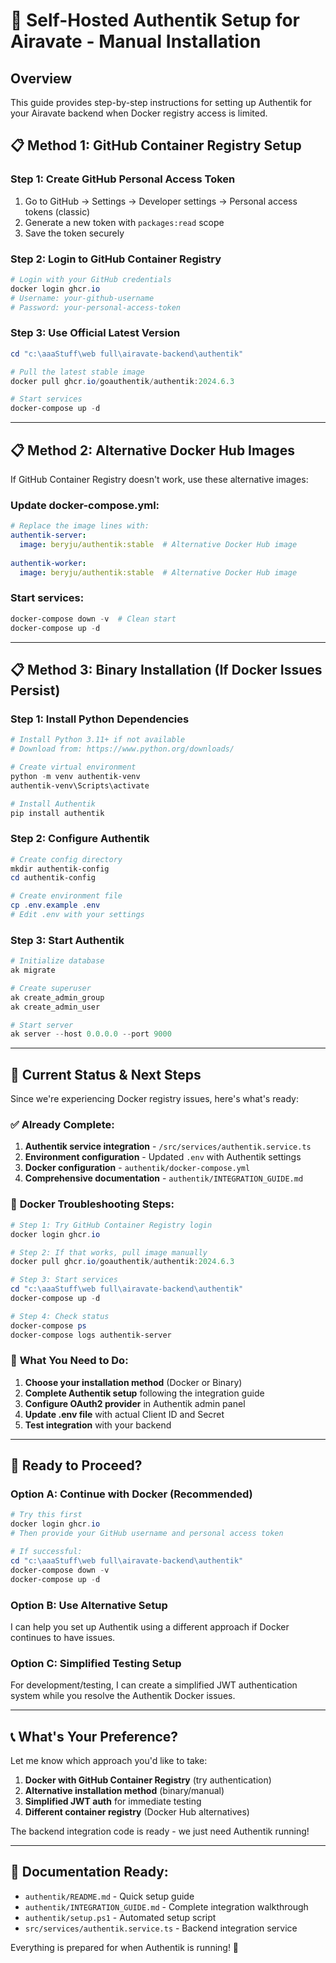 # 🚀 Self-Hosted Authentik Setup for Airavate - Manual Installation

## Overview
This guide provides step-by-step instructions for setting up Authentik for your Airavate backend when Docker registry access is limited.

## 📋 **Method 1: GitHub Container Registry Setup**

### Step 1: Create GitHub Personal Access Token
1. Go to GitHub → Settings → Developer settings → Personal access tokens (classic)
2. Generate a new token with `packages:read` scope
3. Save the token securely

### Step 2: Login to GitHub Container Registry
```powershell
# Login with your GitHub credentials
docker login ghcr.io
# Username: your-github-username
# Password: your-personal-access-token
```

### Step 3: Use Official Latest Version
```powershell
cd "c:\aaaStuff\web full\airavate-backend\authentik"

# Pull the latest stable image
docker pull ghcr.io/goauthentik/authentik:2024.6.3

# Start services
docker-compose up -d
```

---

## 📋 **Method 2: Alternative Docker Hub Images**

If GitHub Container Registry doesn't work, use these alternative images:

### Update docker-compose.yml:
```yaml
# Replace the image lines with:
authentik-server:
  image: beryju/authentik:stable  # Alternative Docker Hub image
  
authentik-worker:
  image: beryju/authentik:stable  # Alternative Docker Hub image
```

### Start services:
```powershell
docker-compose down -v  # Clean start
docker-compose up -d
```

---

## 📋 **Method 3: Binary Installation (If Docker Issues Persist)**

### Step 1: Install Python Dependencies
```powershell
# Install Python 3.11+ if not available
# Download from: https://www.python.org/downloads/

# Create virtual environment
python -m venv authentik-venv
authentik-venv\Scripts\activate

# Install Authentik
pip install authentik
```

### Step 2: Configure Authentik
```powershell
# Create config directory
mkdir authentik-config
cd authentik-config

# Create environment file
cp .env.example .env
# Edit .env with your settings
```

### Step 3: Start Authentik
```powershell
# Initialize database
ak migrate

# Create superuser
ak create_admin_group
ak create_admin_user

# Start server
ak server --host 0.0.0.0 --port 9000
```

---

## 🔧 **Current Status & Next Steps**

Since we're experiencing Docker registry issues, here's what's ready:

### ✅ **Already Complete:**
1. **Authentik service integration** - `/src/services/authentik.service.ts`
2. **Environment configuration** - Updated `.env` with Authentik settings
3. **Docker configuration** - `authentik/docker-compose.yml`
4. **Comprehensive documentation** - `authentik/INTEGRATION_GUIDE.md`

### 🔄 **Docker Troubleshooting Steps:**

```powershell
# Step 1: Try GitHub Container Registry login
docker login ghcr.io

# Step 2: If that works, pull image manually
docker pull ghcr.io/goauthentik/authentik:2024.6.3

# Step 3: Start services
cd "c:\aaaStuff\web full\airavate-backend\authentik"
docker-compose up -d

# Step 4: Check status
docker-compose ps
docker-compose logs authentik-server
```

### 🎯 **What You Need to Do:**

1. **Choose your installation method** (Docker or Binary)
2. **Complete Authentik setup** following the integration guide
3. **Configure OAuth2 provider** in Authentik admin panel
4. **Update .env file** with actual Client ID and Secret
5. **Test integration** with your backend

---

## 🚦 **Ready to Proceed?**

### Option A: Continue with Docker (Recommended)
```powershell
# Try this first
docker login ghcr.io
# Then provide your GitHub username and personal access token

# If successful:
cd "c:\aaaStuff\web full\airavate-backend\authentik"
docker-compose down -v
docker-compose up -d
```

### Option B: Use Alternative Setup
I can help you set up Authentik using a different approach if Docker continues to have issues.

### Option C: Simplified Testing Setup
For development/testing, I can create a simplified JWT authentication system while you resolve the Authentik Docker issues.

---

## 📞 **What's Your Preference?**

Let me know which approach you'd like to take:

1. **Docker with GitHub Container Registry** (try authentication)
2. **Alternative installation method** (binary/manual)
3. **Simplified JWT auth** for immediate testing
4. **Different container registry** (Docker Hub alternatives)

The backend integration code is ready - we just need Authentik running!

---

## 📖 **Documentation Ready:**

- `authentik/README.md` - Quick setup guide
- `authentik/INTEGRATION_GUIDE.md` - Complete integration walkthrough
- `authentik/setup.ps1` - Automated setup script
- `src/services/authentik.service.ts` - Backend integration service

Everything is prepared for when Authentik is running! 🎉
